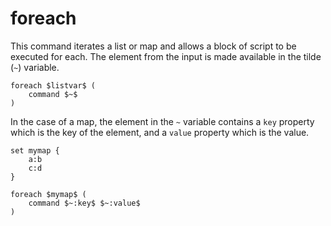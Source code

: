 # foreach #

This command iterates a list or map and allows a block of script to be executed for each. The element from the input is made available in the tilde (`~`) variable.

    foreach $listvar$ (
        command $~$
    )

In the case of a map, the element in the `~` variable contains a `key` property which is the key of the element, and a `value` property which is the value.

    set mymap {
        a:b
        c:d
    }

    foreach $mymap$ (
        command $~:key$ $~:value$
    )